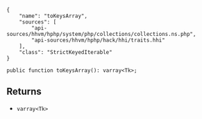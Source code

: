 ``` yamlmeta
{
    "name": "toKeysArray",
    "sources": [
        "api-sources/hhvm/hphp/system/php/collections/collections.ns.php",
        "api-sources/hhvm/hphp/hack/hhi/traits.hhi"
    ],
    "class": "StrictKeyedIterable"
}
```




``` Hack
public function toKeysArray(): varray<Tk>;
```




## Returns




+ ` varray<Tk> `
<!-- HHAPIDOC -->
